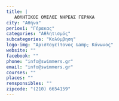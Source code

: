 ```yaml
---
title: |
   ΑΘΛΗΤΙΚΟΣ ΟΜΙΛΟΣ ΝΗΡΕΑΣ ΓΕΡΑΚΑ 
city: "Αθήνα"
perioxi: "Γέρακας"
categories: "Αθλητισμός"
subcategories: "Κολύμβηση"
logo-img: "Αριστογείτονος &amp; Κόνωνος"
website: ""
facebook: ""
phone: "info@swimmers.gr"
email: "info@swimmers.gr"
courses: ""
places: ""
rensponsibles: ""
zipcode: "(210) 6654159"
---
```




